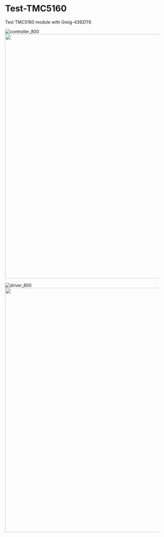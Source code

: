 # Test-TMC5160
Test TMC5160 module with Greig-439ZIT6

![controller_800](https://user-images.githubusercontent.com/29155564/100047576-23f11780-2e56-11eb-9c40-b5eefd0b62c7.png)
<img src = "https://user-images.githubusercontent.com/29155564/100047576-23f11780-2e56-11eb-9c40-b5eefd0b62c7.png" width="800px">

![driver_800](https://user-images.githubusercontent.com/29155564/100047631-3ec38c00-2e56-11eb-8286-3de52e297f54.png)
<img src = "https://user-images.githubusercontent.com/29155564/100047631-3ec38c00-2e56-11eb-8286-3de52e297f54.png" width="800px">
